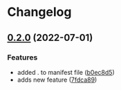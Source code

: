 # Changelog

## [0.2.0](https://github.com/Darlyn-Lurikah/software-versioning-101/compare/software-versioning-101-v0.1.0...software-versioning-101-v0.2.0) (2022-07-01)


### Features

* added . to manifest file ([b0ec8d5](https://github.com/Darlyn-Lurikah/software-versioning-101/commit/b0ec8d564dbe9f42a163c19836585402e1c99727))
* adds new feature ([7fdca89](https://github.com/Darlyn-Lurikah/software-versioning-101/commit/7fdca89492e551411088f360e058b3b715fc0716))
